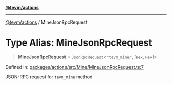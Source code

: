 [**@tevm/actions**](../README.md)

***

[@tevm/actions](../globals.md) / MineJsonRpcRequest

# Type Alias: MineJsonRpcRequest

> **MineJsonRpcRequest** = `JsonRpcRequest`\<`"tevm_mine"`, \[`Hex`, `Hex`\]\>

Defined in: [packages/actions/src/Mine/MineJsonRpcRequest.ts:7](https://github.com/evmts/tevm-monorepo/blob/main/packages/actions/src/Mine/MineJsonRpcRequest.ts#L7)

JSON-RPC request for `tevm_mine` method
